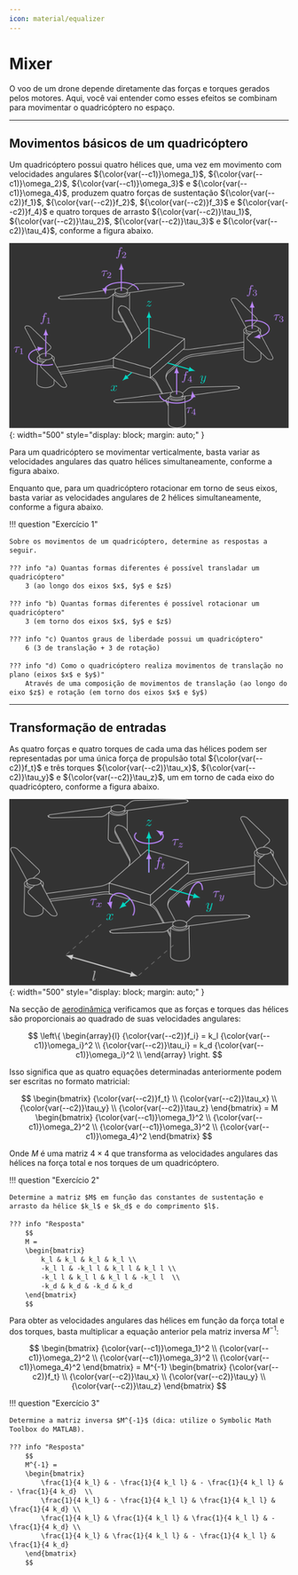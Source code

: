 ```yaml
---
icon: material/equalizer
---
```


# Mixer

O voo de um drone depende diretamente das forças e torques gerados pelos motores. Aqui, você vai entender como esses efeitos se combinam para movimentar o quadricóptero no espaço.

---

## Movimentos básicos de um quadricóptero

Um quadricóptero possui quatro hélices que, uma vez em movimento com velocidades angulares ${\color{var(--c1)}\omega_1}$, ${\color{var(--c1)}\omega_2}$, ${\color{var(--c1)}\omega_3}$ e ${\color{var(--c1)}\omega_4}$, produzem quatro forças de sustentação ${\color{var(--c2)}f_1}$, ${\color{var(--c2)}f_2}$, ${\color{var(--c2)}f_3}$ e ${\color{var(--c2)}f_4}$ e quatro torques de arrasto ${\color{var(--c2)}\tau_1}$, ${\color{var(--c2)}\tau_2}$, ${\color{var(--c2)}\tau_3}$ e ${\color{var(--c2)}\tau_4}$, conforme a figura abaixo.

![Quadcopter1](images/quadcopter1.svg){: width="500" style="display: block; margin: auto;" }

Para um quadricóptero se movimentar verticalmente, basta variar as velocidades angulares das quatro hélices simultaneamente, conforme a figura abaixo.

Enquanto que, para um quadricóptero rotacionar em torno de seus eixos, basta variar as velocidades angulares de 2 hélices simultaneamente, conforme a figura abaixo.


!!! question "Exercício 1"

    Sobre os movimentos de um quadricóptero, determine as respostas a seguir. 
        
    ??? info "a) Quantas formas diferentes é possível transladar um quadricóptero"
        3 (ao longo dos eixos $x$, $y$ e $z$)

    ??? info "b) Quantas formas diferentes é possível rotacionar um quadricóptero"
        3 (em torno dos eixos $x$, $y$ e $z$) 

    ??? info "c) Quantos graus de liberdade possui um quadricóptero"
        6 (3 de translação + 3 de rotação) 

    ??? info "d) Como o quadricóptero realiza movimentos de translação no plano (eixos $x$ e $y$)"
        Através de uma composição de movimentos de translação (ao longo do eixo $z$) e rotação (em torno dos eixos $x$ e $y$) 

---

## Transformação de entradas

As quatro forças e quatro torques de cada uma das hélices podem ser representadas por uma única força de propulsão total ${\color{var(--c2)}f_t}$ e três torques ${\color{var(--c2)}\tau_x}$, ${\color{var(--c2)}\tau_y}$ e ${\color{var(--c2)}\tau_z}$, um em torno de cada eixo do quadricóptero, conforme a figura abaixo.

![Quadcopter2](images/quadcopter2.svg){: width="500" style="display: block; margin: auto;" }

Na secção de [aerodinâmica](../basic_concepts/aerodynamics.md) verificamos que as forças e torques das hélices são proporcionais ao quadrado de suas velocidades angulares:

$$
\left\{
\begin{array}{l}
    {\color{var(--c2)}f_i} = k_l {\color{var(--c1)}\omega_i}^2 \\
   {\color{var(--c2)}\tau_i} = k_d {\color{var(--c1)}\omega_i}^2 \\
\end{array}
\right.
$$
    
Isso significa que as quatro equações determinadas anteriormente podem ser escritas no formato matricial:

$$
\begin{bmatrix}
    {\color{var(--c2)}f_t} \\
    {\color{var(--c2)}\tau_x} \\
    {\color{var(--c2)}\tau_y} \\
    {\color{var(--c2)}\tau_z}
\end{bmatrix}
= M 
\begin{bmatrix}
    {\color{var(--c1)}\omega_1}^2 \\
    {\color{var(--c1)}\omega_2}^2 \\
    {\color{var(--c1)}\omega_3}^2 \\
    {\color{var(--c1)}\omega_4}^2
\end{bmatrix}
$$

Onde $M$ é uma matriz $4\times4$ que transforma as velocidades angulares das hélices na força total e nos torques de um quadricóptero.

!!! question "Exercício 2"

    Determine a matriz $M$ em função das constantes de sustentação e arrasto da hélice $k_l$ e $k_d$ e do comprimento $l$. 
        
    ??? info "Resposta"
        $$
        M = 
        \begin{bmatrix} 
            k_l & k_l & k_l & k_l \\ 
            -k_l l & -k_l l & k_l l & k_l l \\ 
            -k_l l & k_l l & k_l l & -k_l l  \\ 
            -k_d & k_d & -k_d & k_d 
        \end{bmatrix}
        $$

Para obter as velocidades angulares das hélices em função da força total e dos torques, basta multiplicar a equação anterior pela matriz inversa $M^{-1}$:

$$
\begin{bmatrix}
    {\color{var(--c1)}\omega_1}^2 \\
    {\color{var(--c1)}\omega_2}^2 \\
    {\color{var(--c1)}\omega_3}^2 \\
    {\color{var(--c1)}\omega_4}^2
\end{bmatrix}
= M^{-1} 
\begin{bmatrix}
    {\color{var(--c2)}f_t} \\
    {\color{var(--c2)}\tau_x} \\
    {\color{var(--c2)}\tau_y} \\
    {\color{var(--c2)}\tau_z}
\end{bmatrix}
$$

!!! question "Exercício 3"

    Determine a matriz inversa $M^{-1}$ (dica: utilize o Symbolic Math Toolbox do MATLAB).
        
    ??? info "Resposta"
        $$
        M^{-1} = 
        \begin{bmatrix} 
            \frac{1}{4 k_l} & - \frac{1}{4 k_l l} & - \frac{1}{4 k_l l} & - \frac{1}{4 k_d}  \\ 
            \frac{1}{4 k_l} & - \frac{1}{4 k_l l} & \frac{1}{4 k_l l} & \frac{1}{4 k_d} \\ 
            \frac{1}{4 k_l} & \frac{1}{4 k_l l} & \frac{1}{4 k_l l} & - \frac{1}{4 k_d} \\ 
            \frac{1}{4 k_l} & \frac{1}{4 k_l l} & - \frac{1}{4 k_l l} & \frac{1}{4 k_d} 
        \end{bmatrix}
        $$


    
